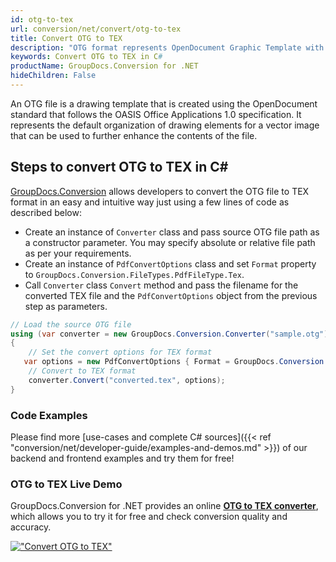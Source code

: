 ```yaml
---
id: otg-to-tex
url: conversion/net/convert/otg-to-tex
title: Convert OTG to TEX
description: "OTG format represents OpenDocument Graphic Template with .otg extension. Learn how to convert OTG to TEX file programmatically in C# language using GroupDocs.Conversion for .NET library."
keywords: Convert OTG to TEX in C#
productName: GroupDocs.Conversion for .NET
hideChildren: False
---
```


An OTG file is a drawing template that is created using the OpenDocument standard that follows the OASIS Office Applications 1.0 specification. It represents the default organization of drawing elements for a vector image that can be used to further enhance the contents of the file.

## Steps to convert OTG to TEX in C#

[GroupDocs.Conversion](https://products.groupdocs.com/conversion/net) allows developers to convert the OTG file to TEX format in an easy and intuitive way just using a few lines of code as described below:

* Create an instance of `Converter` class and pass source OTG file path as a constructor parameter. You may specify absolute or relative file path as per your requirements. 
* Create an instance of `PdfConvertOptions` class and set `Format` property to `GroupDocs.Conversion.FileTypes.PdfFileType.Tex`.
* Call `Converter` class `Convert` method and pass the filename for the converted TEX file and the `PdfConvertOptions` object from the previous step as parameters.

```csharp
// Load the source OTG file
using (var converter = new GroupDocs.Conversion.Converter("sample.otg"))
{
    // Set the convert options for TEX format
   var options = new PdfConvertOptions { Format = GroupDocs.Conversion.FileTypes.PdfFileType.Tex };
    // Convert to TEX format
    converter.Convert("converted.tex", options);
}
```

### Code Examples

Please find more [use-cases and complete C# sources]({{< ref "conversion/net/developer-guide/examples-and-demos.md" >}}) of our backend and frontend examples and try them for free!

### OTG to TEX Live Demo

GroupDocs.Conversion for .NET provides an online [**OTG to TEX converter**](https://products.groupdocs.app/conversion/otg-to-tex), which allows you to try it for free and check conversion quality and accuracy.

[!["Convert OTG to TEX"](conversion/net/images/convert-to-tex/convert-otg-to-tex.png)](https://products.groupdocs.app/conversion/otg-to-tex)